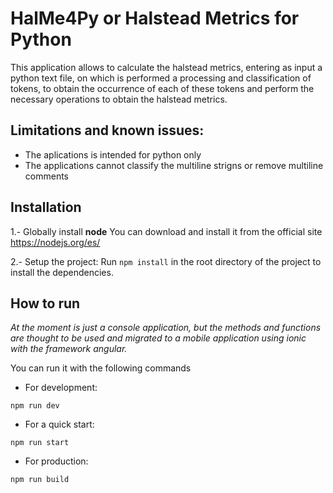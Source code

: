 # HalMe4Py or Halstead Metrics for Python

This application allows to calculate the halstead metrics, entering as input a python text file, on which is performed a processing and classification of tokens, to obtain the occurrence of each of these tokens and perform the necessary operations to obtain the halstead metrics.

## Limitations and known issues: 
- The aplications is intended for python only
- The applications cannot classify the multiline strigns or remove multiline comments

## Installation

1.- Globally install **node**
You can download and install it from the official site https://nodejs.org/es/


2.- Setup the project:
Run `npm install` in the root directory of the project to install the dependencies.

## How to run

*At the moment is just a console application, but the methods and functions are thought to be used and migrated to a mobile
application using ionic with the framework angular.*

You can run it with the following commands

- For development: 
```
npm run dev
```
- For a quick start: 
```
npm run start
```
- For production: 
```
npm run build
```
